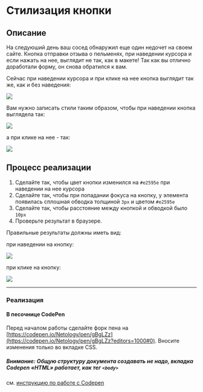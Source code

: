 # Стилизация кнопки

## Описание

На следуюший день ваш сосед обнаружил еще один недочет на своем сайте. Кнопка отправки отзыва о пельменях, при наведении курсора и если нажать на нее, выглядит не так, как в макете!
Так как вы отлично доработали форму, он снова обратился к вам.
 

Сейчас при наведении курсора и при клике на нее кнопка выглядит так же, как и без наведения:

![](https://netology-code.github.io/html-2-homeworks/sources/3-1/button-before.jpg)

Вам нужно записать стили таким образом, чтобы при наведении кнопка выглядела так:

![](https://netology-code.github.io/html-2-homeworks/sources/3-1/button-hover.jpg)

а при клике на нее - так:

![](https://netology-code.github.io/html-2-homeworks/sources/3-1/button-click.jpg)



## Процесс реализации


1. Сделайте так, чтобы цвет кнопки изменился на `#e2595e` при наведении на нее курсора
2. Сделайте так, чтобы при попадании фокуса на кнопку, у элемента появилась сплошная обводка толщиной `3px` и цветом `#e2595e` 
3. Сделайте так, чтобы расстояние между кнопкой и обводкой было `10px`
4. Проверьте результат в браузере.

Правильные результаты должны иметь вид:

при наведении на кнопку:

![](https://netology-code.github.io/html-2-homeworks/sources/3-1/button-hover.jpg)

при клике на кнопку:

![](https://netology-code.github.io/html-2-homeworks/sources/3-1/button-click.jpg)

---

### Реализация

#### В песочнице CodePen

Перед началом работы сделайте форк пена на [https://codepen.io/Netology/pen/gBgLZz](https://codepen.io/Netology/pen/gBgLZz?editors=1000#0). Вносите изменения только во вкладке CSS.

##### Внимание: Общую структуру документа создавать не надо, вкладка Codepen «HTML» работает, как тег `<body>`
см. [инструкцию по работе с Codepen](https://netology-university.bitbucket.io/guides/wm/codepen-guide/)
